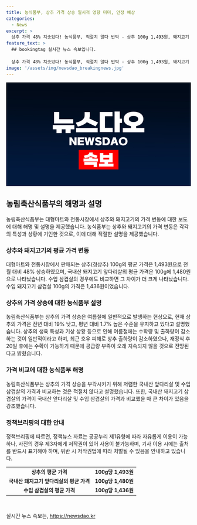 ```yaml
---
title: 농식품부, 상추 가격 상승 일시적 영향 미미, 안정 예상
categories:
  - News
excerpt: >
  상추 가격 48% 치솟았다! 농식품부, 적절치 않다 반박 - 상추 100g 1,493원, 돼지고기 100g 1,480원으로 평균가 비교. 농식품부는 가격비교 적절치 않다 주장. 봄철 상추 공급량 감소로 상슨, 재정식 후 20일 후면 공급 회복 전망. (출처: 정책브리핑)
feature_text: >
  ## bookingtag 실시간 뉴스 속보입니다.

  상추 가격 48% 치솟았다! 농식품부, 적절치 않다 반박 - 상추 100g 1,493원, 돼지고기 100g 1,480원으로 평균가 비교. 농식품부는 가격비교 적절치 않다 주장. 봄철 상추 공급량 감소로 상슨, 재정식 후 20일 후면 공급 회복 전망. (출처: 정책브리핑)
image: '/assets/img/newsdao_breakingnews.jpg'
---
```


<p><img src="/assets/img/newsdao_breakingnews.jpg" alt="bookingtag 속보" /></p>

<h2 data-ke-size="size26">농림축산식품부의 해명과 설명</h2>

<p data-ke-size="size16">농림축산식품부는 대형마트와 전통시장에서 상추와 돼지고기의 가격 변동에 대한 보도에 대해 해명 및 설명을 제공했습니다. 농식품부는 상추와 돼지고기의 가격 변동은 각각의 특성과 상황에 기인한 것으로, 이에 대해 적절한 설명을 제공했습니다.</p>

<h3>상추와 돼지고기의 평균 가격 변동</h3>

<p data-ke-size="size16">대형마트와 전통시장에서 판매되는 상추(청상추) 100g의 평균 가격은 1,493원으로 전월 대비 48% 상승하였으며, 국내산 돼지고기 앞다리살의 평균 가격은 100g에 1,480원으로 나타났습니다. 수입 삼겹살의 경우에도 비교하면 그 차이가 더 크게 나타났습니다. 수입 돼지고기 삼겹살 100g의 가격은 1,436원이었습니다.</p>

<h3>상추의 가격 상승에 대한 농식품부 설명</h3>

<p data-ke-size="size16">농림축산식품부는 상추의 가격 상승은 여름철에 일반적으로 발생하는 현상으로, 현재 상추의 가격은 전년 대비 19% 낮고, 평년 대비 1.7% 높은 수준을 유지하고 있다고 설명했습니다. 상추의 생육 특성과 기상 상황 등으로 인해 여름철에는 수확량 및 출하량이 감소하는 것이 일반적이라고 하며, 최근 호우 피해로 상추 출하량이 감소하였으나, 재정식 후 20일 후에는 수확이 가능하기 때문에 공급량 부족이 오래 지속되지 않을 것으로 전망된다고 밝혔습니다.</p>

<h3>가격 비교에 대한 농식품부 해명</h3>

<p data-ke-size="size16">농림축산식품부는 상추의 가격 상승을 부각시키기 위해 저렴한 국내산 앞다리살 및 수입 삼겹살의 가격과 비교하는 것은 적절치 않다고 설명했습니다. 또한, 국내산 돼지고기 삼겹살의 가격이 국내산 앞다리살 및 수입 삼겹살의 가격과 비교했을 때 큰 차이가 있음을 강조했습니다.</p>

<h3>정책브리핑의 대한 안내</h3>

<p data-ke-size="size16">정책브리핑에 따르면, 정책뉴스 자료는 공공누리 제1유형에 따라 자유롭게 이용이 가능하나, 사진의 경우 제3자에게 저작권이 있어 사용이 불가능하며, 기사 이용 시에는 출처를 반드시 표기해야 하며, 위반 시 저작권법에 따라 처벌될 수 있음을 안내하고 있습니다.</p>

<table>
    <tr>
        <td style="text-align: center; height: 17px;"><b>상추의 평균 가격</b></td>
        <td style="text-align: center; height: 17px;"><b>100g당 1,493원</b></td>
    </tr>
    <tr>
        <td style="text-align: center; height: 17px;"><b>국내산 돼지고기 앞다리살의 평균 가격</b></td>
        <td style="text-align: center; height: 17px;"><b>100g당 1,480원</b></td>
    </tr>
    <tr>
        <td style="text-align: center; height: 17px;"><b>수입 삼겹살의 평균 가격</b></td>
        <td style="text-align: center; height: 17px;"><b>100g당 1,436원</b></td>
    </tr>
</table>

<p data-ke-size="size16">&nbsp;</p>
실시간 뉴스 속보는, <a href="https://newsdao.kr" rel="dofollow">https://newsdao.kr</a>


